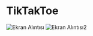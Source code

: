 # TikTakToe
![Ekran Alıntısı](https://github.com/user-attachments/assets/1803b775-6299-451e-8507-a00022dfd30d)
![Ekran Alıntısı2](https://github.com/user-attachments/assets/33aea81f-cb01-45c8-a70b-43d1951d4563)

